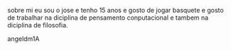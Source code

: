 sobre mi 
eu sou o jose e tenho 15 anos e gosto de jogar basquete 
e gosto de trabalhar na diciplina de pensamento conputacional 
e tambem na diciplina de filosofia. 

angeldm1A
